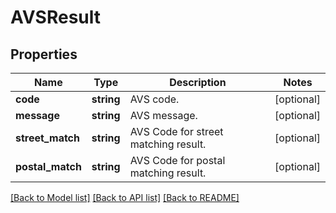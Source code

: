 # AVSResult

## Properties
Name | Type | Description | Notes
------------ | ------------- | ------------- | -------------
**code** | **string** | AVS code. | [optional] 
**message** | **string** | AVS message. | [optional] 
**street_match** | **string** | AVS Code for street matching result. | [optional] 
**postal_match** | **string** | AVS Code for postal matching result. | [optional] 

[[Back to Model list]](../README.md#documentation-for-models) [[Back to API list]](../README.md#documentation-for-api-endpoints) [[Back to README]](../README.md)


